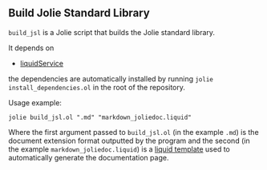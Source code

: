 ## Build Jolie Standard Library

`build_jsl` is a Jolie script that builds the Jolie standard library.

It depends on

- [liquidService](https://github.com/thesave/liquidService)
 
 the dependencies are automatically installed by running `jolie install_dependencies.ol` in the root of the repository.

Usage example: 
```
jolie build_jsl.ol ".md" "markdown_joliedoc.liquid"
```

Where the first argument passed to `build_jsl.ol` (in the example `.md`) is the document extension format outputted by the program and the second (in the example `markdown_joliedoc.liquid`) is a [liquid template](https://shopify.github.io/liquid/) used to automatically generate the documentation page.
